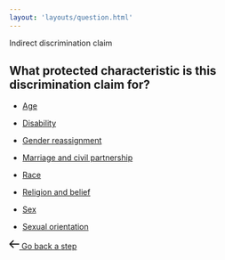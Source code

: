 ```yaml
---
layout: 'layouts/question.html'
---
```


<section class="Card">
  <div class="Card-segment">
    <div class="u-fs--1 u-case--upper u-margin-b-e--lg">Indirect discrimination claim</div>
    <h1 class="Card-heading">What protected characteristic is this discrimination claim for?</h1>
    <ul class="LinkList" role="list">
      <li>
        <a href="{{ '/discrimination/indirect/age/' | url }}" class="LinkBlock">
          <p>
            Age
          </p>
        </a>
      </li>
      <li>
        <a href="{{ '/discrimination/indirect/disability/' | url }}" class="LinkBlock">
          <p>
            Disability
          </p>
        </a>
      </li>
      <li>
        <a href="{{ '/discrimination/indirect/gender-reassignment/' | url }}" class="LinkBlock">
          <p>
            Gender reassignment
          </p>
        </a>
      </li>
      <li>
        <a href="{{ '/discrimination/indirect/marriage-civil-partnership/' | url }}" class="LinkBlock">
          <p>
            Marriage and civil partnership
          </p>
        </a>
      </li>
      <li>
        <a href="{{ '/discrimination/indirect/race/' | url }}" class="LinkBlock">
          <p>
            Race
          </p>
        </a>
      </li>
      <li>
        <a href="{{ '/discrimination/indirect/religion-belief/' | url }}" class="LinkBlock">
          <p>
            Religion and belief
          </p>
        </a>
      </li>
      <li>
        <a href="{{ '/discrimination/indirect/sex/' | url }}" class="LinkBlock">
          <p>
            Sex
          </p>
        </a>
      </li>
      <li>
        <a href="{{ '/discrimination/indirect/sexual-orientation/' | url }}" class="LinkBlock">
          <p>
            Sexual orientation
          </p>
        </a>
      </li>
    </ul>
  </div>
  <div class="Card-segment">
    <div class="ButtonGroup">
      <a href="../" class="Button Button--ghost">
      <svg class="Icon" fill="none" xmlns="http://www.w3.org/2000/svg" viewBox="0 0 18 18" height="18" width="18"><path d="M17 9H1m0 0 6-6M1 9l6 6" stroke="currentColor" stroke-linecap="round" stroke-linejoin="round" stroke-width="2"/></svg>
      <span class="Button-label">
        Go back a step
      </span>
    </a>
    </div>
  </div>
</section>